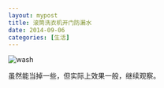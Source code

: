 ```yaml
---
layout: mypost
title: 滚筒洗衣机开门防漏水
date: 2014-09-06
categories: [生活]
---
```


![wash](wash.jpg)

虽然能当掉一些，但实际上效果一般，继续观察。
